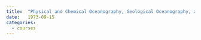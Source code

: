 ```yaml
---
title:  "Physical and Chemical Oceanography, Geological Oceanography, and Biological Oceanography courses are offered"
date:   1973-09-15
categories:
  - courses
---
```

